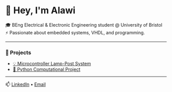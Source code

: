 # 👋 Hey, I'm Alawi

🎓 BEng Electrical & Electronic Engineering student @ University of Bristol  
⚡ Passionate about embedded systems, VHDL, and programming.  

---

### 🔧 Projects
- [💡 Microcontroller Lamp-Post System](https://github.com/ALAWI07/Microcontroller-LampPost)
- [🧠 Python Computational Project](https://github.com/ALAWI07/FCPFinalProject)

---

📫 [LinkedIn](https://www.linkedin.com/in/alawi-ba-alawi-781801307/) • [Email](mailto:a.abalawi04.com)
